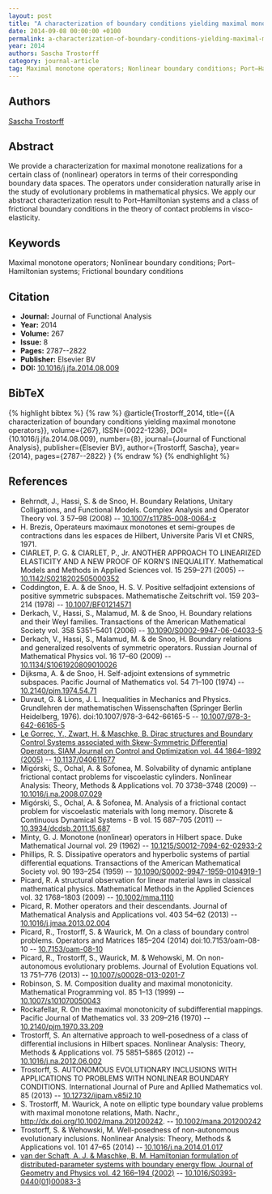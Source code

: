 ```yaml
---
layout: post
title: "A characterization of boundary conditions yielding maximal monotone operators"
date: 2014-09-08 00:00:00 +0100
permalink: a-characterization-of-boundary-conditions-yielding-maximal-monotone-operators
year: 2014
authors: Sascha Trostorff
category: journal-article
tag: Maximal monotone operators; Nonlinear boundary conditions; Port–Hamiltonian systems; Frictional boundary conditions
---
```

 
## Authors
[Sascha Trostorff](authors/sascha-trostorff)
 
## Abstract
We provide a characterization for maximal monotone realizations for a certain class of (nonlinear) operators in terms of their corresponding boundary data spaces. The operators under consideration naturally arise in the study of evolutionary problems in mathematical physics. We apply our abstract characterization result to Port–Hamiltonian systems and a class of frictional boundary conditions in the theory of contact problems in visco-elasticity.
 
## Keywords
Maximal monotone operators; Nonlinear boundary conditions; Port–Hamiltonian systems; Frictional boundary conditions
 
## Citation
- **Journal:** Journal of Functional Analysis
- **Year:** 2014
- **Volume:** 267
- **Issue:** 8
- **Pages:** 2787--2822
- **Publisher:** Elsevier BV
- **DOI:** [10.1016/j.jfa.2014.08.009](https://doi.org/10.1016/j.jfa.2014.08.009)
 
## BibTeX
{% highlight bibtex %}
{% raw %}
@article{Trostorff_2014,
  title={{A characterization of boundary conditions yielding maximal monotone operators}},
  volume={267},
  ISSN={0022-1236},
  DOI={10.1016/j.jfa.2014.08.009},
  number={8},
  journal={Journal of Functional Analysis},
  publisher={Elsevier BV},
  author={Trostorff, Sascha},
  year={2014},
  pages={2787--2822}
}
{% endraw %}
{% endhighlight %}
 
## References
- Behrndt, J., Hassi, S. & de Snoo, H. Boundary Relations, Unitary Colligations, and Functional Models. Complex Analysis and Operator Theory vol. 3 57–98 (2008) -- [10.1007/s11785-008-0064-z](https://doi.org/10.1007/s11785-008-0064-z)
- H. Brezis, Operateurs maximaux monotones et semi-groupes de contractions dans les espaces de Hilbert, Universite Paris VI et CNRS, 1971.
- CIARLET, P. G. & CIARLET, P., Jr. ANOTHER APPROACH TO LINEARIZED ELASTICITY AND A NEW PROOF OF KORN’S INEQUALITY. Mathematical Models and Methods in Applied Sciences vol. 15 259–271 (2005) -- [10.1142/S0218202505000352](https://doi.org/10.1142/S0218202505000352)
- Coddington, E. A. & de Snoo, H. S. V. Positive selfadjoint extensions of positive symmetric subspaces. Mathematische Zeitschrift vol. 159 203–214 (1978) -- [10.1007/BF01214571](https://doi.org/10.1007/BF01214571)
- Derkach, V., Hassi, S., Malamud, M. & de Snoo, H. Boundary relations and their Weyl families. Transactions of the American Mathematical Society vol. 358 5351–5401 (2006) -- [10.1090/S0002-9947-06-04033-5](https://doi.org/10.1090/S0002-9947-06-04033-5)
- Derkach, V., Hassi, S., Malamud, M. & de Snoo, H. Boundary relations and generalized resolvents of symmetric operators. Russian Journal of Mathematical Physics vol. 16 17–60 (2009) -- [10.1134/S1061920809010026](https://doi.org/10.1134/S1061920809010026)
- Dijksma, A. & de Snoo, H. Self-adjoint extensions of symmetric subspaces. Pacific Journal of Mathematics vol. 54 71–100 (1974) -- [10.2140/pjm.1974.54.71](https://doi.org/10.2140/pjm.1974.54.71)
- Duvaut, G. & Lions, J. L. Inequalities in Mechanics and Physics. Grundlehren der mathematischen Wissenschaften (Springer Berlin Heidelberg, 1976). doi:10.1007/978-3-642-66165-5 -- [10.1007/978-3-642-66165-5](https://doi.org/10.1007/978-3-642-66165-5)
- [Le Gorrec, Y., Zwart, H. & Maschke, B. Dirac structures and Boundary Control Systems associated with Skew-Symmetric Differential Operators. SIAM Journal on Control and Optimization vol. 44 1864–1892 (2005)](dirac-structures-and-boundary-control-systems-associated-with-skew-symmetric-differential-operators) -- [10.1137/040611677](https://doi.org/10.1137/040611677)
- Migórski, S., Ochal, A. & Sofonea, M. Solvability of dynamic antiplane frictional contact problems for viscoelastic cylinders. Nonlinear Analysis: Theory, Methods &amp; Applications vol. 70 3738–3748 (2009) -- [10.1016/j.na.2008.07.029](https://doi.org/10.1016/j.na.2008.07.029)
- Migórski, S., Ochal, A. & Sofonea, M. Analysis of a frictional contact problem for viscoelastic materials with long memory. Discrete &amp; Continuous Dynamical Systems - B vol. 15 687–705 (2011) -- [10.3934/dcdsb.2011.15.687](https://doi.org/10.3934/dcdsb.2011.15.687)
- Minty, G. J. Monotone (nonlinear) operators in Hilbert space. Duke Mathematical Journal vol. 29 (1962) -- [10.1215/S0012-7094-62-02933-2](https://doi.org/10.1215/S0012-7094-62-02933-2)
- Phillips, R. S. Dissipative operators and hyperbolic systems of partial differential equations. Transactions of the American Mathematical Society vol. 90 193–254 (1959) -- [10.1090/S0002-9947-1959-0104919-1](https://doi.org/10.1090/S0002-9947-1959-0104919-1)
- Picard, R. A structural observation for linear material laws in classical mathematical physics. Mathematical Methods in the Applied Sciences vol. 32 1768–1803 (2009) -- [10.1002/mma.1110](https://doi.org/10.1002/mma.1110)
- Picard, R. Mother operators and their descendants. Journal of Mathematical Analysis and Applications vol. 403 54–62 (2013) -- [10.1016/j.jmaa.2013.02.004](https://doi.org/10.1016/j.jmaa.2013.02.004)
- Picard, R., Trostorff, S. & Waurick, M. On a class of boundary control problems. Operators and Matrices 185–204 (2014) doi:10.7153/oam-08-10 -- [10.7153/oam-08-10](https://doi.org/10.7153/oam-08-10)
- Picard, R., Trostorff, S., Waurick, M. & Wehowski, M. On non-autonomous evolutionary problems. Journal of Evolution Equations vol. 13 751–776 (2013) -- [10.1007/s00028-013-0201-7](https://doi.org/10.1007/s00028-013-0201-7)
- Robinson, S. M. Composition duality and maximal monotonicity. Mathematical Programming vol. 85 1–13 (1999) -- [10.1007/s101070050043](https://doi.org/10.1007/s101070050043)
- Rockafellar, R. On the maximal monotonicity of subdifferential mappings. Pacific Journal of Mathematics vol. 33 209–216 (1970) -- [10.2140/pjm.1970.33.209](https://doi.org/10.2140/pjm.1970.33.209)
- Trostorff, S. An alternative approach to well-posedness of a class of differential inclusions in Hilbert spaces. Nonlinear Analysis: Theory, Methods &amp; Applications vol. 75 5851–5865 (2012) -- [10.1016/j.na.2012.06.002](https://doi.org/10.1016/j.na.2012.06.002)
- Trostorff, S. AUTONOMOUS EVOLUTIONARY INCLUSIONS WITH APPLICATIONS TO PROBLEMS WITH NONLINEAR BOUNDARY CONDITIONS. International Journal of Pure and Apllied Mathematics vol. 85 (2013) -- [10.12732/ijpam.v85i2.10](https://doi.org/10.12732/ijpam.v85i2.10)
- S. Trostorff, M. Waurick, A note on elliptic type boundary value problems with maximal monotone relations, Math. Nachr., http://dx.doi.org/10.1002/mana.201200242. -- [10.1002/mana.201200242](https://doi.org/10.1002/mana.201200242)
- Trostorff, S. & Wehowski, M. Well-posedness of non-autonomous evolutionary inclusions. Nonlinear Analysis: Theory, Methods &amp; Applications vol. 101 47–65 (2014) -- [10.1016/j.na.2014.01.017](https://doi.org/10.1016/j.na.2014.01.017)
- [van der Schaft, A. J. & Maschke, B. M. Hamiltonian formulation of distributed-parameter systems with boundary energy flow. Journal of Geometry and Physics vol. 42 166–194 (2002)](hamiltonian-formulation-of-distributed-parameter-systems-with-boundary-energy-flow) -- [10.1016/S0393-0440(01)00083-3](https://doi.org/10.1016/S0393-0440(01)00083-3)

